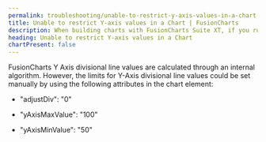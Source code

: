 ```yaml
---
permalink: troubleshooting/unable-to-restrict-y-axis-values-in-a-chart.html
title: Unable to restrict Y-axis values in a Chart | FusionCharts
description: When building charts with FusionCharts Suite XT, if you run into errors, you can use our troubleshooting to trace such errors
heading: Unable to restrict Y-axis values in a Chart
chartPresent: false
---
```


FusionCharts Y Axis divisional line values are calculated through an internal algorithm. However, the limits for Y-Axis divisional line values could be set manually by using the following attributes in the chart element:

* "adjustDiv": "0"

* "yAxisMaxValue": "100"

* "yAxisMinValue": "50"